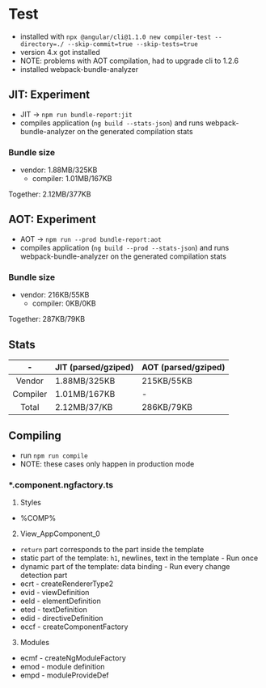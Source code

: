 # Test

- installed with `npx @angular/cli@1.1.0 new compiler-test --directory=./ --skip-commit=true --skip-tests=true`
- version 4.x got installed
- NOTE: problems with AOT compilation, had to upgrade cli to 1.2.6
- installed webpack-bundle-analyzer

## JIT: Experiment

- JIT -> `npm run bundle-report:jit`
- compiles application (`ng build --stats-json`) and runs webpack-bundle-analyzer on the generated compilation stats

### Bundle size

- vendor: 1.88MB/325KB
  - compiler: 1.01MB/167KB

Together: 2.12MB/377KB

## AOT: Experiment

- AOT -> `npm run --prod bundle-report:aot`
- compiles application (`ng build --prod --stats-json`) and runs webpack-bundle-analyzer on the generated compilation stats

### Bundle size

- vendor: 216KB/55KB
  - compiler: 0KB/0KB

Together: 287KB/79KB


## Stats

|     -    | JIT (parsed/gziped) | AOT (parsed/gziped) |
|:--------:|---------------------|---------------------|
| Vendor   | 1.88MB/325KB        | 215KB/55KB          |
| Compiler | 1.01MB/167KB        | -                   |
| Total    | 2.12MB/37/KB        | 286KB/79KB          |


## Compiling

- run `npm run compile`
- NOTE: these cases only happen in production mode

### *.component.ngfactory.ts

1. Styles
  - %COMP%
 
2. View_AppComponent_0
  - `return` part corresponds to the part inside the template
  - static part of the template: `h1`, newlines, text in the template - Run once
  - dynamic part of the template: data binding - Run every change detection part
  - ɵcrt - createRendererType2
  - ɵvid - viewDefinition
  - ɵeld - elementDefinition
  - ɵted - textDefinition
  - ɵdid - directiveDefinition
  - ɵccf - createComponentFactory

3. Modules
  - ɵcmf - createNgModuleFactory
  - ɵmod - module definition
  - ɵmpd - moduleProvideDef